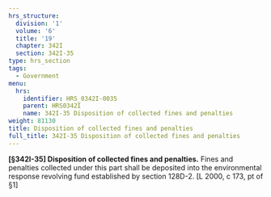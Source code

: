 ```yaml
---
hrs_structure:
  division: '1'
  volume: '6'
  title: '19'
  chapter: 342I
  section: 342I-35
type: hrs_section
tags:
  - Government
menu:
  hrs:
    identifier: HRS_0342I-0035
    parent: HRS0342I
    name: 342I-35 Disposition of collected fines and penalties
weight: 81130
title: Disposition of collected fines and penalties
full_title: 342I-35 Disposition of collected fines and penalties
---
```

**[§342I-35] Disposition of collected fines and penalties.** Fines and penalties collected under this part shall be deposited into the environmental response revolving fund established by section 128D-2\. [L 2000, c 173, pt of §1]